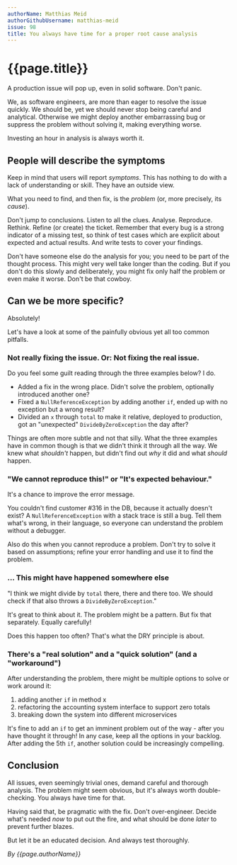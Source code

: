 ```yaml
---
authorName: Matthias Meid
authorGithubUsername: matthias-meid
issue: 98
title: You always have time for a proper root cause analysis
---
```

# {{page.title}}

A production issue will pop up, even in solid software. Don't panic.

We, as software engineers, are more than eager to resolve the issue quickly. We should be, yet we should never stop being careful and analytical. Otherwise we might deploy another embarrassing bug or suppress the problem without solving it, making everything worse.

Investing an hour in analysis is always worth it.

## People will describe the symptoms

Keep in mind that users will report _symptoms_. This has nothing to do with a lack of understanding or skill. They have an outside view.

What you need to find, and then fix, is the _problem_ (or, more precisely, its _cause_).

Don't jump to conclusions. Listen to all the clues. Analyse. Reproduce. Rethink. Refine (or create) the ticket. Remember that every bug is a strong indicator of a missing test, so think of test cases which are explicit about expected and actual results. And write tests to cover your findings.

Don't have someone else do the analysis for you; you need to be part of the thought process. This might very well take longer than the coding. But if you don't do this slowly and deliberately, you might fix only half the problem or even make it worse. Don't be that cowboy.

## Can we be more specific?

Absolutely!

Let's have a look at some of the painfully obvious yet all too common pitfalls.

### Not really fixing the issue. Or: Not fixing the real issue.

Do you feel some guilt reading through the three examples below? I do.

* Added a fix in the wrong place. Didn't solve the problem, optionally introduced another one?
* Fixed a `NullReferenceException` by adding another `if`, ended up with no exception but a wrong result?
* Divided an `x` through `total` to make it relative, deployed to production, got an "unexpected" `DivideByZeroException` the day after?

Things are often more subtle and not that silly. What the three examples have in common though is that we didn't think it through all the way. We knew what _shouldn't_ happen, but didn't find out _why_ it did and what _should_ happen.

### "We cannot reproduce this!" or "It's expected behaviour."

It's a chance to improve the error message.

You couldn't find customer #316 in the DB, because it actually doesn't exist? A `NullReferenceException` with a stack trace is still a bug. Tell them what's wrong, in their language, so everyone can understand the problem without a debugger.

Also do this when you cannot reproduce a problem. Don't try to solve it based on assumptions; refine your error handling and use it to find the problem.

### ... This might have happened somewhere else

"I think we might divide by `total` there, there and there too. We should check if that also throws a `DivideByZeroException`."

It's great to think about it. The problem might be a pattern. But fix that separately. Equally carefully!

Does this happen too often? That's what the DRY principle is about.

### There's a "real solution" and a "quick solution" (and a "workaround")

After understanding the problem, there might be multiple options to solve or work around it:

1. adding another `if` in method x
2. refactoring the accounting system interface to support zero totals
3. breaking down the system into different microservices

It's fine to add an `if` to get an imminent problem out of the way - after you have thought it through! In any case, keep all the options in your backlog. After adding the 5th `if`, another solution could be increasingly compelling.

## Conclusion

All issues, even seemingly trivial ones, demand careful and thorough analysis. The problem might seem obvious, but it's always worth double-checking. You always have time for that.

Having said that, be pragmatic with the fix. Don't over-engineer. Decide what's needed _now_ to put out the fire, and what should be done _later_ to prevent further blazes.

But let it be an educated decision. And always test thoroughly.

*By {{page.authorName}}*